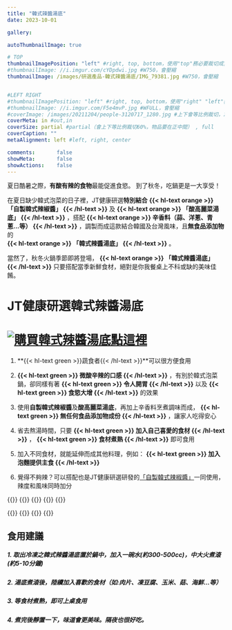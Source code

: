```yaml
---
title: "韓式辣醬湯底"
date: 2023-10-01

gallery: 

autoThumbnailImage: true

# TOP
thumbnailImagePosition: "left" #right, top, bottom，使用"top"務必要裁切成寬度750，這樣才會正確顯示，其他用原尺寸即可
#thumbnailImage: //i.imgur.com/cYDpdwi.jpg #W750，會壓縮
thumbnailImage: /images/研選產品-韓式辣醬湯底/IMG_79381.jpg #W750，會壓縮


#LEFT RIGHT
#thumbnailImagePosition: "left" #right, top, bottom，使用"right" "left"務必要裁切成接近正方形，這樣才會正確顯示
#thumbnailImage: //i.imgur.com/F5e4mvP.jpg #WFULL，會壓縮
#coverImage: /images/20211204/people-3120717_1280.jpg #上下會等比例裁切，左右不變，WFULL
coverMeta: in #out,in
coverSize: partial #partial（會上下等比例裁切60%，物品要在正中間） , full
coverCaption: ""
metaAlignment: left #left, right, center

comments:       false
showMeta:       false
showActions:    false
---
```

夏日酷暑之際，**有酸有辣的食物**最能促進食慾。
到了秋冬，吃鍋更是一大享受！
<!--more-->

在夏日缺少韓式泡菜的日子裡，JT健康研選**特別結合**
**{{< hl-text orange >}}
「自製韓式辣椒醬」
{{< /hl-text >}}**
及
**{{< hl-text orange >}}
「酸高麗菜湯底」
{{< /hl-text >}}**
，搭配
**{{< hl-text orange >}}
辛香料（蒜、洋蔥、青蔥...等）
{{< /hl-text >}}**
，調製而成這款結合韓國及台灣風味，且**無食品添加物**的\
**{{< hl-text orange >}}
「韓式辣醬湯底」
{{< /hl-text >}}**
。

當然了，秋冬火鍋季節即將登場，
**{{< hl-text orange >}}
「韓式辣醬湯底」
{{< /hl-text >}}**
只要搭配當季新鮮食材，絕對是你我餐桌上不科或缺的美味佳餚。

# JT健康研選韓式辣醬湯底
# [![](/images/JT健康研選-購買點我1.png "購買韓式辣醬湯底點這裡")](https://forms.gle/qg8PLDNaRkxjby8t7)

1. **{{< hl-text green >}}蔬食者{{< /hl-text >}}**可以很方便食用

2. **{{< hl-text green >}}
微酸辛辣的口感
{{< /hl-text >}}**
，有別於韓式泡菜鍋，卻同樣有著
**{{< hl-text green >}}
令人開胃
{{< /hl-text >}}**
以及
**{{< hl-text green >}}
食慾大增
{{< /hl-text >}}**
的效果

3. 使用**自製韓式辣椒醬**及**酸高麗菜湯底**，再加上辛香料烹煮調味而成，
**{{< hl-text green >}}
無任何食品添加物成份
{{< /hl-text >}}**
，讓家人吃得安心

4. 省去熬湯時間，只要
**{{< hl-text green >}}
加入自己喜愛的食材
{{< /hl-text >}}**
，
**{{< hl-text green >}}
食材煮熟
{{< /hl-text >}}**
即可食用

5. 加入不同食材，就能延伸而成其他料理，例如：
**{{< hl-text green >}}
加入泡麵提供主食
{{< /hl-text >}}**

6. 覺得不夠辣？可以搭配也是JT健康研選研發的[「自製韓式辣椒醬」](/products/研選產品-自製韓式辣椒醬)一同使用，辣度和風味同時加分

{{<image classes="clear">}}
{{<image classes="fancybox fig-33" thumbnail-width="100%" thumbnail-height="100%" src="/images/研選產品-韓式辣醬湯底/IMG_7908.jpg" title="" >}}
{{<image classes="fancybox fig-33" thumbnail-width="100%" thumbnail-height="100%" src="/images/研選產品-韓式辣醬湯底/IMG_7918.jpg" title="" >}}
{{<image classes="fancybox fig-33" thumbnail-width="100%" thumbnail-height="100%" src="/images/研選產品-韓式辣醬湯底/IMG_7920.jpg" title="" >}}
{{<image classes="clear">}}

{{<image classes="clear">}}
{{<image classes="fancybox fig-33" thumbnail-width="95.5%" thumbnail-height="95.5%" src="/images/研選產品-韓式辣醬湯底/IMG_7938.jpg" title="" >}}
{{<image classes="fancybox fig-33" thumbnail-width="100%" thumbnail-height="100%" src="/images/食品標示/韓式辣醬湯底食品標示.jpg" title="" >}}
{{<image classes="clear">}}


## 食用建議
##### 1. 取出冷凍之韓式辣醬湯底置於鍋中，加入一碗水(約300-500cc)，中大火煮滾(約5-10分鐘)
##### 2. 湯底煮滾後，陸續加入喜歡的食材（如:肉片、凍豆腐、玉米、菇、海鮮…等）
##### 3. 等食材煮熟，即可上桌食用
##### 4. 煮完後靜置一下，味道會更美味。隔夜也很好吃。
